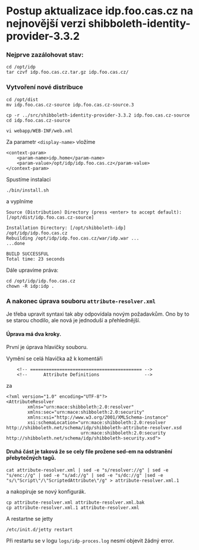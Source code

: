 # Postup aktualizace idp.foo.cas.cz na nejnovější verzi  shibboleth-identity-provider-3.3.2

### Nejprve zazálohovat stav:

```
cd /opt/idp
tar czvf idp.foo.cas.cz.tar.gz idp.foo.cas.cz/
```
### Vytvoření nové distribuce
```
cd /opt/dist
mv idp.foo.cas.cz-source idp.foo.cas.cz-source.3
```
```
cp -r ../src/shibboleth-identity-provider-3.3.2 idp.foo.cas.cz-source
cd idp.foo.cas.cz-source

vi webapp/WEB-INF/web.xml
```
Za parametr `<display-name>` vložíme
```
<context-param>
    <param-name>idp.home</param-name>
    <param-value>/opt/idp/idp.foo.cas.cz</param-value>
</context-param>
```
Spustíme instalaci
```
./bin/install.sh
```
a vyplníme 
```
Source (Distribution) Directory (press <enter> to accept default): [/opt/dist/idp.foo.cas.cz-source]

Installation Directory: [/opt/shibboleth-idp]
/opt/idp/idp.foo.cas.cz
Rebuilding /opt/idp/idp.foo.cas.cz/war/idp.war ...
...done

BUILD SUCCESSFUL
Total time: 23 seconds
```

Dále upravíme práva:
```
cd /opt/idp/idp.foo.cas.cz
chown -R idp:idp .
```

### A nakonec úprava souboru `attribute-resolver.xml`
Je třeba upravit syntaxi tak aby odpovídala novým požadavkům. Ono by to se starou chodilo, ale nová je jednoduší a přehlednější.

#### Úprava má dva kroky. 
První je úprava hlavičky souboru.

Vymění se celá hlavička až k komentáři 
```
    <!-- ========================================== -->
    <!--      Attribute Definitions                 -->
```
za 
```
<?xml version="1.0" encoding="UTF-8"?>
<AttributeResolver
        xmlns="urn:mace:shibboleth:2.0:resolver"
        xmlns:sec="urn:mace:shibboleth:2.0:security"
        xmlns:xsi="http://www.w3.org/2001/XMLSchema-instance"
        xsi:schemaLocation="urn:mace:shibboleth:2.0:resolver http://shibboleth.net/schema/idp/shibboleth-attribute-resolver.xsd
                            urn:mace:shibboleth:2.0:security http://shibboleth.net/schema/idp/shibboleth-security.xsd">
```


#### Druhá část je taková že se cely file prožene sed-em na odstranění přebytečných tagů.

```
cat attribute-resolver.xml | sed -e "s/resolver://g" | sed -e "s/enc://g" | sed -e "s/ad://g" | sed -e "s/dc://g" |sed -e "s/\"Script\"/\"ScriptedAttribute\"/g" > attribute-resolver.xml.1
```
a nakopíruje se nový konfigurák.
```
cp attribute-resolver.xml attribute-resolver.xml.bak
cp attribute-resolver.xml.1 attribute-resolver.xml
```
A restartne se jetty
```
/etc/init.d/jetty restart
```
Při restartu se v logu `logs/idp-proces.log` nesmí objevit žádný error.
